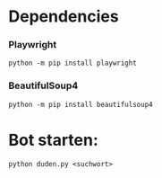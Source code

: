 # Dependencies
### Playwright
```
python -m pip install playwright
```
### BeautifulSoup4
```
python -m pip install beautifulsoup4
```

# Bot starten:

```
python duden.py <suchwort>
```

